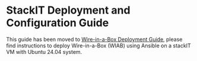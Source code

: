 # StackIT Deployment and Configuration Guide

This guide has been moved to [Wire-in-a-Box Deployment Guide](./demo-wiab.md#wire-in-a-box-deployment-guide), please find instructions to deploy Wire-in-a-Box (WIAB) using Ansible on a stackIT VM with Ubuntu 24.04 system.

